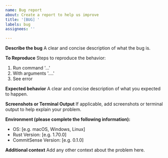 ```yaml
---
name: Bug report
about: Create a report to help us improve
title: '[BUG] '
labels: bug
assignees: ''

---
```


**Describe the bug**
A clear and concise description of what the bug is.

**To Reproduce**
Steps to reproduce the behavior:
1. Run command '...'
2. With arguments '....'
3. See error

**Expected behavior**
A clear and concise description of what you expected to happen.

**Screenshots or Terminal Output**
If applicable, add screenshots or terminal output to help explain your problem.

**Environment (please complete the following information):**
 - OS: [e.g. macOS, Windows, Linux]
 - Rust Version: [e.g. 1.70.0]
 - CommitSense Version: [e.g. 0.1.0]

**Additional context**
Add any other context about the problem here.
